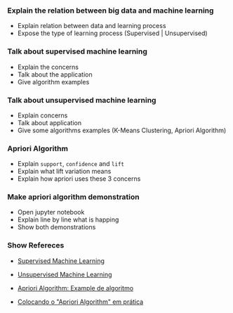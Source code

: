 ### Explain the relation between big data and machine learning
- Explain relation between data and learning process
- Expose the type of learning process (Supervised | Unsupervised)


### Talk about supervised machine learning
- Explain the concerns
- Talk about the application
- Give algorithm examples


### Talk about unsupervised machine learning
- Explain concerns
- Talk about application
- Give some algorithms examples (K-Means Clustering, Apriori Algorithm)


### Apriori Algorithm
- Explain `support`, `confidence` and `lift`
- Explain what lift variation means
- Explain how apriori uses these 3 concerns


### Make apriori algorithm demonstration
- Open jupyter notebook
- Explain line by line what is happing
- Show both demonstrations


### Show Refereces
- [Supervised Machine Learning](https://thinkfeed.divyesshm.com/post/supervised-machine-learning)

- [Unsupervised Machine Learning](https://dev.to/divyesshm/unsupervised-machine-learning-20g2)

- [Apriori Algorithm: Example de algoritmo](https://www.mltut.com/what-is-apriori-algorithm-with-example/#where-apriori-algorithm-is-used)

- [Colocando o "Apriori Algorithm" em prática](https://www.section.io/engineering-education/apriori-algorithm-in-python/)
